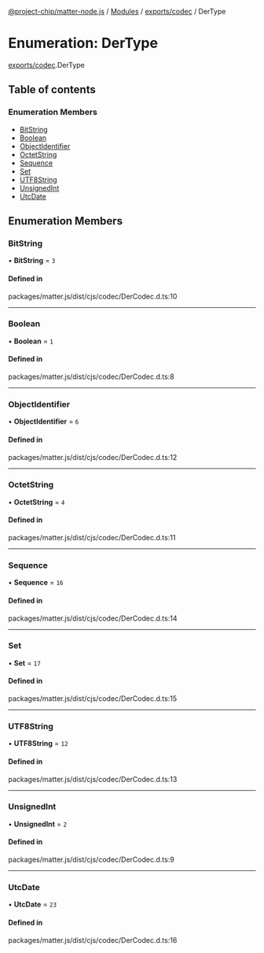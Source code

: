 [@project-chip/matter-node.js](../README.md) / [Modules](../modules.md) / [exports/codec](../modules/exports_codec.md) / DerType

# Enumeration: DerType

[exports/codec](../modules/exports_codec.md).DerType

## Table of contents

### Enumeration Members

- [BitString](exports_codec.DerType.md#bitstring)
- [Boolean](exports_codec.DerType.md#boolean)
- [ObjectIdentifier](exports_codec.DerType.md#objectidentifier)
- [OctetString](exports_codec.DerType.md#octetstring)
- [Sequence](exports_codec.DerType.md#sequence)
- [Set](exports_codec.DerType.md#set)
- [UTF8String](exports_codec.DerType.md#utf8string)
- [UnsignedInt](exports_codec.DerType.md#unsignedint)
- [UtcDate](exports_codec.DerType.md#utcdate)

## Enumeration Members

### BitString

• **BitString** = ``3``

#### Defined in

packages/matter.js/dist/cjs/codec/DerCodec.d.ts:10

___

### Boolean

• **Boolean** = ``1``

#### Defined in

packages/matter.js/dist/cjs/codec/DerCodec.d.ts:8

___

### ObjectIdentifier

• **ObjectIdentifier** = ``6``

#### Defined in

packages/matter.js/dist/cjs/codec/DerCodec.d.ts:12

___

### OctetString

• **OctetString** = ``4``

#### Defined in

packages/matter.js/dist/cjs/codec/DerCodec.d.ts:11

___

### Sequence

• **Sequence** = ``16``

#### Defined in

packages/matter.js/dist/cjs/codec/DerCodec.d.ts:14

___

### Set

• **Set** = ``17``

#### Defined in

packages/matter.js/dist/cjs/codec/DerCodec.d.ts:15

___

### UTF8String

• **UTF8String** = ``12``

#### Defined in

packages/matter.js/dist/cjs/codec/DerCodec.d.ts:13

___

### UnsignedInt

• **UnsignedInt** = ``2``

#### Defined in

packages/matter.js/dist/cjs/codec/DerCodec.d.ts:9

___

### UtcDate

• **UtcDate** = ``23``

#### Defined in

packages/matter.js/dist/cjs/codec/DerCodec.d.ts:16
